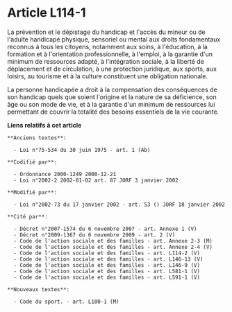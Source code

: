 # Article L114-1

La prévention et le dépistage du handicap et l'accès du mineur ou de l'adulte handicapé physique, sensoriel ou mental aux
droits fondamentaux reconnus à tous les citoyens, notamment aux soins, à l'éducation, à la formation et à l'orientation
professionnelle, à l'emploi, à la garantie d'un minimum de ressources adapté, à l'intégration sociale, à la liberté de
déplacement et de circulation, à une protection juridique, aux sports, aux loisirs, au tourisme et à la culture constituent
une obligation nationale.

La personne handicapée a droit à la compensation des conséquences de son handicap quels que soient l'origine et la nature de
sa déficience, son âge ou son mode de vie, et à la garantie d'un minimum de ressources lui permettant de couvrir la totalité
des besoins essentiels de la vie courante.

**Liens relatifs à cet article**

	**Anciens textes**:

	  - Loi n°75-534 du 30 juin 1975 - art. 1 (Ab)

	**Codifié par**:

	  - Ordonnance 2000-1249 2000-12-21
	  - Loi n°2002-2 2002-01-02 art. 87 JORF 3 janvier 2002

	**Modifié par**:

	  - Loi n°2002-73 du 17 janvier 2002 - art. 53 () JORF 18 janvier 2002

	**Cité par**:

	  - Décret n°2007-1574 du 6 novembre 2007 - art. Annexe 1 (V)
	  - Décret n°2009-1367 du 6 novembre 2009 - art. 2 (V)
	  - Code de l'action sociale et des familles - art. Annexe 2-3 (M)
	  - Code de l'action sociale et des familles - art. Annexe 2-4 (V)
	  - Code de l'action sociale et des familles - art. L114-2 (V)
	  - Code de l'action sociale et des familles - art. L146-13 (V)
	  - Code de l'action sociale et des familles - art. L146-9 (V)
	  - Code de l'action sociale et des familles - art. L581-1 (V)
	  - Code de l'action sociale et des familles - art. L591-1 (V)

	**Nouveaux textes**:

	  - Code du sport. - art. L100-1 (M)
